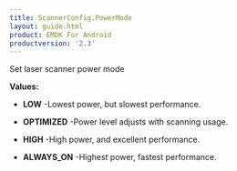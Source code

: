 ```yaml
---
title: ScannerConfig.PowerMode
layout: guide.html
product: EMDK For Android
productversion: '2.3'
---
```


Set laser scanner power mode

**Values:**

* **LOW** -Lowest power, but slowest performance.

* **OPTIMIZED** -Power level adjusts with scanning usage.

* **HIGH** -High power, and excellent performance.

* **ALWAYS_ON** -Highest power, fastest performance.













